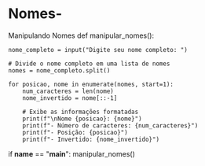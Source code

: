 # Nomes-
Manipulando Nomes
def manipular_nomes():
   
    nome_completo = input("Digite seu nome completo: ")
    
    # Divide o nome completo em uma lista de nomes
    nomes = nome_completo.split()
        
    for posicao, nome in enumerate(nomes, start=1):
        num_caracteres = len(nome)  
        nome_invertido = nome[::-1]  
        
        # Exibe as informações formatadas
        print(f"\nNome {posicao}: {nome}")
        print(f"- Número de caracteres: {num_caracteres}")
        print(f"- Posição: {posicao}")
        print(f"- Invertido: {nome_invertido}")

if __name__ == "__main__":
    manipular_nomes()
